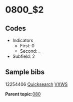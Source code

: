 # 0800\_$2

## Codes

-   Indicators
    -   First: 0
    -   Second: \_
-   Subfield: 2

## Sample bibs

12254406 [Quicksearch](https://search.library.yale.edu/catalog/12254406) [VXWS](http://prodorbis.library.yale.edu:7014/vxws/GetHoldingsService?bibId=12254406)

**Parent topic:**[080](../../tags/080/080.md)

